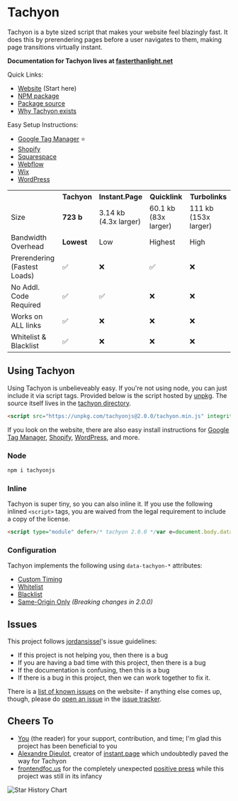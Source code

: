 # Tachyon

Tachyon is a byte sized script that makes your website feel blazingly fast. It does this by prerendering pages before a user navigates to them, making page transitions virtually instant.

**Documentation for Tachyon lives at [fasterthanlight.net](https://fasterthanlight.net)**

Quick Links:
- [Website](https://fasterthanlight.net) (Start here)
- [NPM package](https://www.npmjs.com/package/tachyonjs)
- [Package source](https://github.com/weebney/tachyon/tree/main/tachyon)
- [Why Tachyon exists](https://fasterthanlight.net/#the-why-the-how)

Easy Setup Instructions:
- [Google Tag Manager](https://fasterthanlight.net/cms/google-tag-manager) ⭐
- [Shopify](https://fasterthanlight.net/cms/shopify)
- [Squarespace](https://fasterthanlight.net/cms/squarespace)
- [Webflow](https://fasterthanlight.net/cms/webflow)
- [Wix](https://fasterthanlight.net/cms/wix)
- [WordPress](https://fasterthanlight.net/cms/wordpress)

 <table>
  <tr>
    <th></th>
    <th>Tachyon</th>
    <th>Instant.Page</th>
    <th>Quicklink</th>
    <th>Turbolinks</th>
  </tr>
  <tr>
    <td>Size</td>
    <td><b>723 b</b></td>
    <td>3.14 kb<br>(4.3x larger)</td>
    <td>60.1 kb<br>(83x larger)</td>
    <td>111 kb<br>(153x larger)</td>
  </tr>
 <tr>
    <td>Bandwidth<br>Overhead</td>
    <td><b>Lowest</b></td>
    <td>Low</td>
    <td>Highest</td>
    <td>High</td>
</tr>
  <tr>
    <td>Prerendering<br>(Fastest Loads)</td>
    <td>✅</td>
    <td>❌</td>
    <td>✅</td>
    <td>❌</td>
</tr>

  <tr>
    <td>No Addl.<br>Code Required</td>
    <td>✅</td>
    <td>✅</td>
    <td>❌</td>
    <td>❌</td>
</tr>
  <tr>
    <td>Works on<br>ALL links</td>
    <td>✅</td>
    <td>❌</td>
    <td>❌</td>
    <td>❌</td>
</tr>
  <tr>
    <td>Whitelist &<br>Blacklist</td>
    <td>✅</td>
    <td>❌</td>
    <td>❌</td>
    <td>❌</td>
</tr>
</table> 

## Using Tachyon
Using Tachyon is unbelieveably easy. If you're not using node, you can just include it via script tags. Provided below is the script hosted by [unpkg](https://unpkg.com/). The source itself lives in the [tachyon directory](https://github.com/weebney/tachyon/tree/main/tachyon).

```html
<script src="https://unpkg.com/tachyonjs@2.0.0/tachyon.min.js" integrity="sha384-w8efYzZSanBkhmSezV71UPT1uzvN9Ecr4ehP5gizbGl1esC0V/+2w7lqiT6FkUOe" type="module" crossorigin defer></script>
```

If you look on the website, there are also easy install instructions for [Google Tag Manager](https://fasterthanlight.net/#easy-setup-instructions), [Shopify](https://fasterthanlight.net/#easy-setup-instructions), [WordPress](https://fasterthanlight.net/#easy-setup-instructions), and more.

### Node

```sh
npm i tachyonjs
```

### Inline

Tachyon is super tiny, so you can also inline it. If you use the following inlined `<script>` tags, you are waived from the legal requirement to include a copy of the license.

```html
<script type="module" defer>/* tachyon 2.0.0 */var e=document.body.dataset;const o="tachyonWhitelist"in e,n="tachyonSameOrigin"in e,a=e.tachyonTimer||50;let r=null;function i(){r=r?null:this;const t="tachyon";var e=document.getElementById(t);e?e.remove():setTimeout(()=>{var e;r===this&&((e=document.createElement("link")).id=t,e.href=this.href,e.rel="prerender",document.head.appendChild(e))},a)}function t(t){var e="tachyon"in t.dataset;"A"!==t.tagName||!t.href||e!=o&&!n||n&&!e&&t.origin!==window.location.origin||["mouseover","mouseout","touchstart","touchend"].forEach(e=>t.addEventListener(e,i,{passive:!0}))}new MutationObserver(e=>e.forEach(e=>e.addedNodes.forEach(t))).observe(document.body,{childList:!0,subtree:!0}),document.querySelectorAll("a").forEach(t);</script>
```

### Configuration

Tachyon implements the following using `data-tachyon-*` attributes:

- [Custom Timing](https://fasterthanlight.net/#custom-timing)
- [Whitelist](https://fasterthanlight.net/#whitelist)
- [Blacklist](https://fasterthanlight.net/#blacklist)
- [Same-Origin Only](https://fasterthanlight.net/#same-origin-only) *(Breaking changes in 2.0.0)*

## Issues

This project follows [jordansissel](https://github.com/jordansissel)'s issue guidelines:

- If this project is not helping you, then there is a bug
- If you are having a bad time with this project, then there is a bug
- If the documentation is confusing, then this is a bug
- If there is a bug in this project, then we can work together to fix it.

There is a [list of known issues](https://fasterthanlight.net/#known-issues) on the website- if anything else comes up, though, please do [open an issue](https://github.com/weebney/tachyon/issues/new) in the [issue tracker](https://github.com/weebney/tachyon/issues/).

## Cheers To

- [You](https://en.wikipedia.org/wiki/You_(Time_Person_of_the_Year)) (the reader) for your support, contribution, and time; I'm glad this project has been beneficial to you
- [Alexandre Dieulot](https://dieulot.fr/), creator of [instant.page](https://instant.page/) which undoubtedly paved the way for Tachyon
- [frontendfoc.us](https://frontendfoc.us/) for the completely unexpected [positive press](https://frontendfoc.us/issues/582) while this project was still in its infancy

![Star History Chart](https://api.star-history.com/svg?repos=weebney/tachyon&type=Date)
